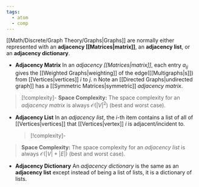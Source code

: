 ```yaml
---
tags:
  - atom
  - comp
---
```

[[Math/Discrete/Graph Theory/Graphs|Graphs]] are normally either represented with an **adjacency [[Matrices|matrix]]**, an **adjacency list**, or an **adjacency dictionary**.
- **Adjacency Matrix**
  In an *adjacency [[Matrices|matrix]]*, each entry $a_{ij}$ gives the [[Weighted Graphs|weighting]] of the edge([[Multigraphs|s]]) from [[Vertices|vertices]] $i$ to $j$. n Note an [[Directed Graphs|undirected graph]] has a [[Symmetric Matrices|symmetric]] *adjacency matrix*.
> [!complexity]-
> **Space Complexity:** The space complexity for an *adjacency matrix* is always $\mathcal{O}(\left| V \right|^2)$ (best and worst case).
- **Adjacency List**
  In an *adjacency list*, the $i$-th item contains a list of all of [[Vertices|vertices]] that [[Vertices|vertex]] $i$ is adjacent/incident to.
  > [!complexity]-
> **Space Complexity:** The space complexity for an *adjacency list* is always $\mathcal{O}(\left| V \right| + \left| E \right|)$ (best and worst case).
- **Adjacency Dictionary**
  An *adjacency dictionary* is the same as an **adjacency list** except instead of being a list of lists, it is a dictionary of lists.
